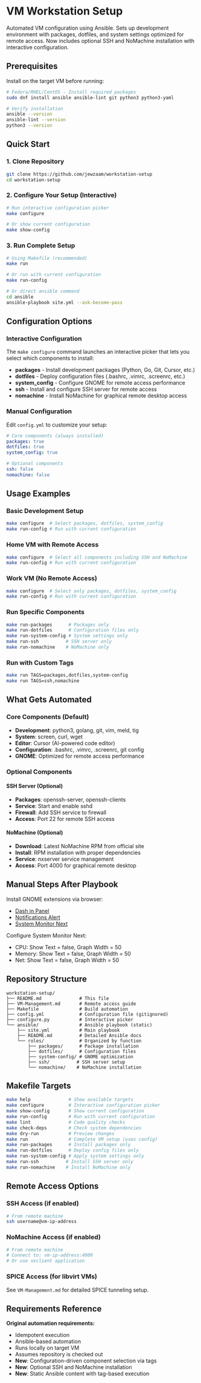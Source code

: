 # VM Workstation Setup

Automated VM configuration using Ansible. Sets up development environment with packages, dotfiles, and system settings optimized for remote access. Now includes optional SSH and NoMachine installation with interactive configuration.

## Prerequisites

Install on the target VM before running:

```bash
# Fedora/RHEL/CentOS - Install required packages
sudo dnf install ansible ansible-lint git python3 python3-yaml

# Verify installation
ansible --version
ansible-lint --version
python3 --version
```

## Quick Start

### 1. Clone Repository
```bash
git clone https://github.com/jewzaam/workstation-setup
cd workstation-setup
```

### 2. Configure Your Setup (Interactive)
```bash
# Run interactive configuration picker
make configure

# Or show current configuration
make show-config
```

### 3. Run Complete Setup
```bash
# Using Makefile (recommended)
make run

# Or run with current configuration
make run-config

# Or direct ansible command
cd ansible
ansible-playbook site.yml --ask-become-pass
```

## Configuration Options

### Interactive Configuration
The `make configure` command launches an interactive picker that lets you select which components to install:

- **packages** - Install development packages (Python, Go, Git, Cursor, etc.)
- **dotfiles** - Deploy configuration files (.bashrc, .vimrc, .screenrc, etc.)
- **system_config** - Configure GNOME for remote access performance
- **ssh** - Install and configure SSH server for remote access
- **nomachine** - Install NoMachine for graphical remote desktop access

### Manual Configuration
Edit `config.yml` to customize your setup:

```yaml
# Core components (always installed)
packages: true
dotfiles: true
system_config: true

# Optional components
ssh: false
nomachine: false
```

## Usage Examples

### Basic Development Setup
```bash
make configure  # Select packages, dotfiles, system_config
make run-config # Run with current configuration
```

### Home VM with Remote Access
```bash
make configure  # Select all components including SSH and NoMachine
make run-config # Run with current configuration
```

### Work VM (No Remote Access)
```bash
make configure  # Select only packages, dotfiles, system_config
make run-config # Run with current configuration
```

### Run Specific Components
```bash
make run-packages      # Packages only
make run-dotfiles      # Configuration files only
make run-system-config # System settings only
make run-ssh          # SSH server only
make run-nomachine    # NoMachine only
```

### Run with Custom Tags
```bash
make run TAGS=packages,dotfiles,system-config
make run TAGS=ssh,nomachine
```

## What Gets Automated

### Core Components (Default)
- **Development**: python3, golang, git, vim, meld, tig
- **System**: screen, curl, wget  
- **Editor**: Cursor (AI-powered code editor)
- **Configuration**: .bashrc, .vimrc, .screenrc, git config
- **GNOME**: Optimized for remote access performance

### Optional Components

#### SSH Server (Optional)
- **Packages**: openssh-server, openssh-clients
- **Service**: Start and enable sshd
- **Firewall**: Add SSH service to firewall
- **Access**: Port 22 for remote SSH access

#### NoMachine (Optional)
- **Download**: Latest NoMachine RPM from official site
- **Install**: RPM installation with proper dependencies
- **Service**: nxserver service management
- **Access**: Port 4000 for graphical remote desktop

## Manual Steps After Playbook

Install GNOME extensions via browser:
- [Dash in Panel](https://extensions.gnome.org/extension/7855/dash-in-panel/)
- [Notifications Alert](https://extensions.gnome.org/extension/258/notifications-alert-on-user-menu/)  
- [System Monitor Next](https://extensions.gnome.org/extension/3010/system-monitor-next/)

Configure System Monitor Next:
- CPU: Show Text = false, Graph Width = 50
- Memory: Show Text = false, Graph Width = 50
- Net: Show Text = false, Graph Width = 50

## Repository Structure

```
workstation-setup/
├── README.md              # This file
├── VM-Management.md       # Remote access guide
├── Makefile               # Build automation
├── config.yml             # Configuration file (gitignored)
├── configure.py           # Interactive picker
└── ansible/               # Ansible playbook (static)
    ├── site.yml           # Main playbook
    ├── README.md          # Detailed Ansible docs
    └── roles/             # Organized by function
        ├── packages/      # Package installation
        ├── dotfiles/      # Configuration files
        ├── system-config/ # GNOME optimization
        ├── ssh/          # SSH server setup
        └── nomachine/    # NoMachine installation
```

## Makefile Targets

```bash
make help              # Show available targets
make configure         # Interactive configuration picker
make show-config       # Show current configuration
make run-config        # Run with current configuration
make lint              # Code quality checks
make check-deps        # Check system dependencies
make dry-run           # Preview changes
make run               # Complete VM setup (uses config)
make run-packages      # Install packages only
make run-dotfiles      # Deploy config files only
make run-system-config # Apply system settings only
make run-ssh          # Install SSH server only
make run-nomachine    # Install NoMachine only
```

## Remote Access Options

### SSH Access (if enabled)
```bash
# From remote machine
ssh username@vm-ip-address
```

### NoMachine Access (if enabled)
```bash
# From remote machine
# Connect to: vm-ip-address:4000
# Or use nxclient application
```

### SPICE Access (for libvirt VMs)
See `VM-Management.md` for detailed SPICE tunneling setup.

## Requirements Reference

**Original automation requirements:**
- Idempotent execution
- Ansible-based automation  
- Runs locally on target VM
- Assumes repository is checked out
- **New**: Configuration-driven component selection via tags
- **New**: Optional SSH and NoMachine installation
- **New**: Static Ansible content with tag-based execution